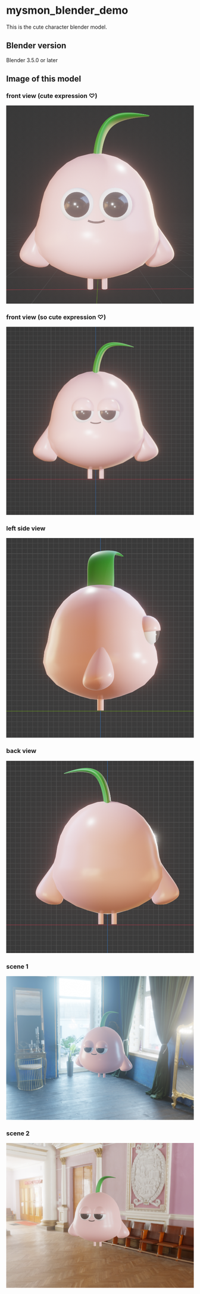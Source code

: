 # mysmon_blender_demo

This is the cute character blender model.

## Blender version

Blender 3.5.0 or later

## Image of this model

### front view (cute expression ♡)
![](./img/front1.png)
### front view (so cute expression ♡)
![](./img/front2.png)
### left side view
![](./img/left.png)
### back view
![](./img/back.png)
### scene 1
![](./img/scene1.png)
### scene 2
![](./img/scene2.png)
